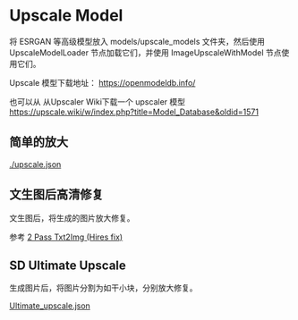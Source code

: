 # Upscale Model 

将  ESRGAN 等高级模型放入 models/upscale_models 文件夹，然后使用 UpscaleModelLoader 节点加载它们，并使用 ImageUpscaleWithModel 节点使用它们。


Upscale 模型下载地址： https://openmodeldb.info/


也可以从 从Upscaler Wiki下载一个 upscaler 模型
https://upscale.wiki/w/index.php?title=Model_Database&oldid=1571

## 简单的放大


[./upscale.json](./upscale.json)  


## 文生图后高清修复


文生图后，将生成的图片放大修复。


参考 [2 Pass Txt2Img (Hires fix) ](../09.2-pass-txt2img/readme.md)


##  SD Ultimate Upscale


生成图片后，将图片分割为如干小块，分别放大修复。  

[Ultimate_upscale.json](./Ultimate_upscale.json)
